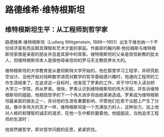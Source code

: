 # 路德维希·维特根斯坦

## 维特根斯坦生平：从工程师到哲学家

路德维希·维特根斯坦（Ludwig Wittgenstein, 1889—1951）出生于维也纳一个不仅经济富有而且颇具理智和艺术才能的家庭。作曲家约翰内斯·勃拉姆斯与维特根斯坦家族是亲密的朋友并且是其家中的常客。维特根斯坦的父亲是改信新教的犹太人，但维特根斯坦本人是按他母亲信仰的罗马天主教抚养长大的。

维特根斯坦的大学教育是从曼彻斯特大学开始的，他在那里学习工程学，并研究航空设计。当他开始对纯粹数学进而对数学的哲学基础感兴趣时，他通向工程师的工作生涯结束了。在追求这一目标时，他发现了罗素的工作，并于1912年入读剑桥大学三一学院，师从罗素。很快，罗素认识到维特根斯坦的伟大天赋，并告诉维特根斯坦的姐姐，他相信哲学的下一个伟大进步将由她弟弟造成。罗素成为维特根斯坦最亲密的朋友之一，并对他的生涯有重要影响，尽管他们在若干议题上产生了分歧。像许多伟大的天才一样，维特根斯坦是一个充满张力的人，这种张力，加上他对人格的和理智的诚实的渴求，在他一生中都折磨着他。他姐姐说，当他追求工程师的生涯时：

他突然被哲学，即对哲学问题的反思，紧紧抓住。